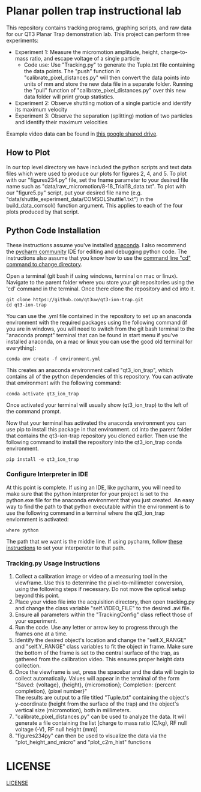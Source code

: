 # Planar pollen trap instructional lab

This repository contains tracking programs, graphing scripts, and raw data for our QT3 Planar Trap demonstration lab. 
This project can perform three experiments:
* Experiment 1: Measure the micromotion amplitude, height, charge-to-mass ratio, and escape voltage of a single particle
  * Code use: Use "Tracking.py" to generate the Tuple.txt file containing the data points. The "push" function in "calibrate_pixel_distances.py" will then convert the data points into units of mm and store the new data file in a separate folder. Running the "pull" function of "calibrate_pixel_distances.py" over this new data folder will print group statistics.
* Experiment 2: Observe shuttling motion of a single particle and identify its maximum velocity
* Experiment 3: Observe the separation (splitting) motion of two particles and identify their maximum velocities

Example video data can be found in [this google shared drive](https://drive.google.com/drive/folders/1BFZFoC0MBmop-VNujvh46sj-NNSO6O-G?usp=drive_link).


## How to Plot
In our top level directory we have included the python scripts and text data files which were used to produce our plots for figures 2, 4, and 5. To plot with our "figures234.py" file, set the fname parameter to your desired file name such as "data/raw_micromotion/8-18_Trial18_data.txt". To plot with our "figure5.py" script, put your desired file name (e.g. "data/shuttle_experiment_data/COMSOLShuttle1.txt") in the build_data_comsol() function argument. This applies to each of the four plots produced by that script.



## Python Code Installation
These instructions assume you've installed [anaconda](https://www.anaconda.com/).  I also recommend the [pycharm community](https://www.jetbrains.com/pycharm/download) IDE for editing and debugging python code.  The instructions also assume that you know how to use the [command line "cd" command to change directory](https://www.digitalcitizen.life/command-prompt-how-use-basic-commands/).

Open a terminal (git bash if using windows, terminal on mac or linux). Navigate to the parent folder where you store your git repositories using the 'cd' command in the terminal.
Once there clone the repository and cd into it.
```
git clone https://github.com/qt3uw/qt3-ion-trap.git
cd qt3-ion-trap
```
You can use the .yml file contained in the repository to set up an anaconda environment with the required packages using the following command (if you are in windows, you will need to switch from the git bash terminal to the "anaconda prompt" terminal that can be found in start menu if you've installed anaconda, on a mac or linux you can use the good old terminal for everything):
```
conda env create -f environment.yml
```
This creates an anaconda environment called "qt3_ion_trap", which contains all of the python dependencies of this repository.  You can activate that environment with the following command:
```
conda activate qt3_ion_trap
```
Once activated your terminal will usually show (qt3_ion_trap) to the left of the command prompt.

Now that your terminal has activated the anaconda environment you can use pip to install this package in that environment.  cd into the parent folder that contains the qt3-ion-trap repository you cloned earlier.  Then use the following command to install the repository into the qt3_ion_trap conda environment.
```
pip install -e qt3_ion_trap
```

### Configure Interpreter in IDE
At this point is complete.  If using an IDE, like pycharm, you will need to make sure that the python interpreter for your project is set to the python.exe file for the anaconda environment that you just created.  An easy way to find the path to that python executable within the environment is to use the following command in a terminal where the qt3_ion_trap enviornment is activated:
```angular2html
where python
```
The path that we want is the middle line.  If using pycharm, follow [these instructions](https://www.jetbrains.com/help/pycharm/configuring-python-interpreter.html#view_list) to set your interpereter to that path.

### Tracking.py Usage Instructions ###
1. Collect a calibration image or video of a measuring tool in the viewframe. Use this to determine the pixel-to-millimeter conversion, using the following steps if necessary. Do not move the optical setup beyond this point.
2. Place your video file into the acquisition directory, then open tracking.py and change the class variable "self.VIDEO_FILE" to the desired .avi file.
3. Ensure all parameters within the "TrackingConfig" class reflect those of your experiment.
4. Run the code. Use any letter or arrow key to progress through the frames one at a time.
5. Identify the desired object's location and change the "self.X_RANGE" and "self.Y_RANGE" class variables to fit the object in frame. Make sure the bottom of the frame is set to the central surface of the trap, as gathered from the calibration video. This ensures proper height data collection.
6. Once the viewframe is set, press the spacebar and the data will begin to collect automatically. Values will appear in the terminal of the form <br/>
"Saved: {voltage}, {height}, {micromotion}; Completion: {percent completion}, {pixel number}" <br/>
The results are output to a file titled "Tuple.txt" containing the object's y-coordinate (height from the surface of the trap) and the object's vertical size (micromotion), both in millimeters.
7. "calibrate_pixel_distances.py" can be used to analyze the data. It will generate a file containing the list [charge to mass ratio (C/kg), RF null voltage (-V), RF null height (mm)]
8. "figures234py" can then be used to visualize the data via the "plot_height_and_micro" and "plot_c2m_hist" functions


# LICENSE

[LICENSE](LICENSE)

